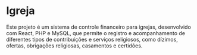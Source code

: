 # Igreja
Este projeto é um sistema de controle financeiro para igrejas, desenvolvido com React, PHP e MySQL, que permite o registro e acompanhamento de diferentes tipos de contribuições e serviços religiosos, como dízimos, ofertas, obrigações religiosas, casamentos e certidões.
